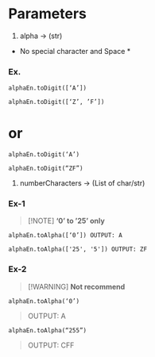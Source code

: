 # Parameters
1. alpha -> (str)
* No special character and Space *
### Ex.
``` alphaEn.toDigit([‘A’]) ```

``` alphaEn.toDigit([‘Z’, ’F’]) ```
# or
``` alphaEn.toDigit(‘A’) ```

``` alphaEn.toDigit(“ZF”) ```

1. numberCharacters -> (List of char/str)
### Ex-1
> [!NOTE] **‘0’ to ’25’ only**
  
``` alphaEn.toAlpha([‘0’]) OUTPUT: A ```

``` alphaEn.toAlpha(['25', '5']) OUTPUT: ZF ```

### Ex-2
> [!WARNING] **Not recommend**

``` alphaEn.toAlpha(‘0’) ```
> OUTPUT: A

``` alphaEn.toAlpha(“255”) ```
> OUTPUT: CFF
